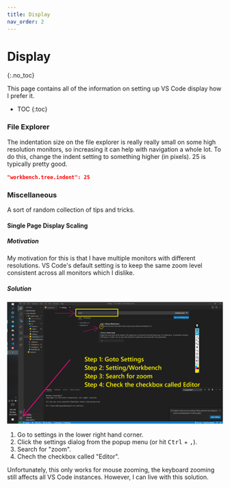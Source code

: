 ```yaml
---
title: Display
nav_order: 2
---
```


# Display
{:.no_toc}

This page contains all of the information on setting up VS Code display how I prefer it.

* TOC
{:toc}

### File Explorer

The indentation size on the file explorer is really really small on some high resolution monitors, so increasing it can help with navigation a whole lot. To do this, change the indent setting to something higher (in pixels). 25 is typically pretty good.

```json
"workbench.tree.indent": 25
```

### Miscellaneous

A sort of random collection of tips and tricks.

#### Single Page Display Scaling

##### Motivation

My motivation for this is that I have multiple monitors with different resolutions. VS Code's default setting is to keep the same zoom level consistent across all monitors which I dislike.

##### Solution

![A step-by-step detailing of how to change the single page display scaling. The steps are outlined below.](single_page_display_scaling.png)

1. Go to settings in the lower right hand corner.
2. Click the settings dialog from the popup menu (or hit <kbd>Ctrl</kbd> + <kbd>,</kbd>).
3. Search for "zoom".
4. Chech the checkbox called "Editor".

Unfortunately, this only works for mouse zooming, the keyboard zooming still affects all VS Code instances. However, I can live with this solution.
